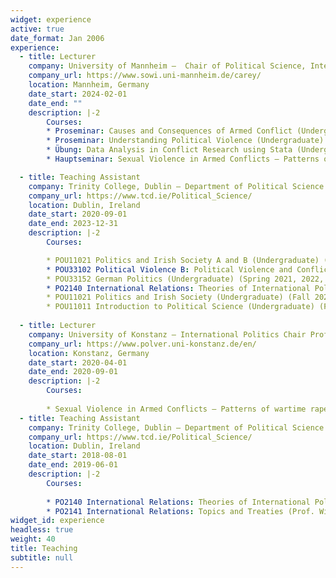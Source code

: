 ```yaml
---
widget: experience
active: true
date_format: Jan 2006
experience:
  - title: Lecturer
    company: University of Mannheim –  Chair of Political Science, International Relations, Prof. Sabine C. Carey, Ph.D.
    company_url: https://www.sowi.uni-mannheim.de/carey/
    location: Mannheim, Germany
    date_start: 2024-02-01
    date_end: ""
    description: |-2
        Courses:
        * Proseminar: Causes and Consequences of Armed Conflict (Undergraduate) (Fall 2024)
        * Proseminar: Understanding Political Violence (Undergraduate) (Fall 2024)
        * Übung: Data Analysis in Conflict Research using Stata (Undergraduate) (Spring 2024)
        * Hauptseminar: Sexual Violence in Armed Conflicts – Patterns of CRSV in Civil Wars (Undergraduate) (Spring 2024)

  - title: Teaching Assistant
    company: Trinity College, Dublin – Department of Political Science
    company_url: https://www.tcd.ie/Political_Science/
    location: Dublin, Ireland
    date_start: 2020-09-01
    date_end: 2023-12-31
    description: |-2
        Courses:

        * POU11021 Politics and Irish Society A and B (Undergraduate) (Fall 2003 Spring 2024)
        * POU33102 Political Violence B: Political Violence and Conflict in Comparative Context (Spring 2023)
        * POU33152 German Politics (Undergraduate) (Spring 2021, 2022, 2023)
        * PO2140 International Relations: Theories of International Politics (Fall 2022) 
        * POU11021 Politics and Irish Society (Undergraduate) (Fall 2021)
        * POU11011 Introduction to Political Science (Undergraduate) (Fall 2020)
    
  - title: Lecturer
    company: University of Konstanz – International Politics Chair Prof. Gerald Schneider
    company_url: https://www.polver.uni-konstanz.de/en/
    location: Konstanz, Germany
    date_start: 2020-04-01
    date_end: 2020-09-01
    description: |-2
        Courses:
        
        * Sexual Violence in Armed Conflicts – Patterns of wartime rape in civil wars (Undergraduate)
  - title: Teaching Assistant
    company: Trinity College, Dublin – Department of Political Science
    company_url: https://www.tcd.ie/Political_Science/
    location: Dublin, Ireland
    date_start: 2018-08-01
    date_end: 2019-06-01
    description: |-2
        Courses:
        
        * PO2140 International Relations: Theories of International Politics (Prof. William Phelan) 
        * PO2141 International Relations: Topics and Treaties (Prof. William Phelan)
widget_id: experience
headless: true
weight: 40
title: Teaching
subtitle: null
---
```

